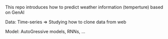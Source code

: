 This repo introduces how to predict weather information (temperture) based 
on GenAI

Data: Time-series => Studying how to clone data from web

Model: AutoGressive models, RNNs, ...
